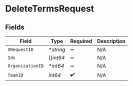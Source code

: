 # DeleteTermsRequest


## Fields

| Field              | Type               | Required           | Description        |
| ------------------ | ------------------ | ------------------ | ------------------ |
| `XRequestID`       | **string*          | :heavy_minus_sign: | N/A                |
| `Ids`              | []*int64*          | :heavy_minus_sign: | N/A                |
| `OrganizationID`   | **int64*           | :heavy_minus_sign: | N/A                |
| `TeamID`           | *int64*            | :heavy_check_mark: | N/A                |